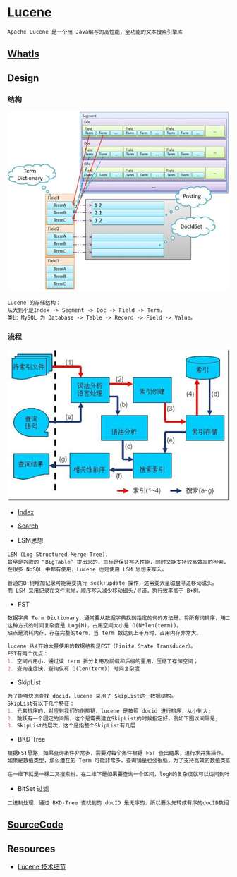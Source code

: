 # [Lucene](https://github.com/apache/lucene-solr)
```md
Apache Lucene 是一个用 Java编写的高性能，全功能的文本搜索引擎库
```
## [WhatIs](WhatIs.md)

## Design
### 结构
![](pic/se-storage.png)
```md
Lucene 的存储结构：
从大到小是Index -> Segment -> Doc -> Field -> Term，
类比 MySQL 为 Database -> Table -> Record -> Field -> Value。
```

### 流程
![](pic/lucenc-workflow.png)
* [Index](design/index.md)
* [Search](design/search.md)

* LSM思想
```md
LSM (Log Structured Merge Tree)，
最早是谷歌的 “BigTable” 提出来的，目标是保证写入性能，同时又能支持较高效率的检索，
在很多 NoSQL 中都有使用，Lucene 也是使用 LSM 思想来写入。
```
```md
普通的B+树增加记录可能需要执行 seek+update 操作，这需要大量磁盘寻道移动磁头。
而 LSM 采用记录在文件末尾，顺序写入减少移动磁头/寻道，执行效率高于 B+树。
```
* FST
```md
数据字典 Term Dictionary，通常要从数据字典找到指定的词的方法是，将所有词排序，用二分查找即可。
这种方式的时间复杂度是 Log(N)，占用空间大小是 O(N*len(term))。
缺点是消耗内存，存在完整的term，当 term 数达到上千万时，占用内存非常大。
```
```md
lucene 从4开始大量使用的数据结构是FST（Finite State Transducer）。
FST有两个优点：
1. 空间占用小，通过读 term 拆分复用及前缀和后缀的重用，压缩了存储空间；
2. 查询速度快，查询仅有 O(len(term)) 时间复杂度
```
* SkipList
```md
为了能够快速查找 docid，lucene 采用了 SkipList这一数据结构。
SkipList有以下几个特征：
1. 元素排序的，对应到我们的倒排链，lucene 是按照 docid 进行排序，从小到大;
2. 跳跃有一个固定的间隔，这个是需要建立SkipList的时候指定好，例如下图以间隔是;
3. SkipList的层次，这个是指整个SkipList有几层
```
* BKD Tree
```md
根据FST思路，如果查询条件非常多，需要对每个条件根据 FST 查出结果，进行求并集操作。
如果是数值类型，那么潜在的 Term 可能非常多，查询销量也会很低，为了支持高效的数值类或者多维度查询，引入 BKD Tree。
```
```md
在一维下就是一棵二叉搜索树，在二维下是如果要查询一个区间，logN的复杂度就可以访问到叶子节点对应的倒排链。
```
* BitSet 过滤
```md
二进制处理，通过 BKD-Tree 查找到的 docID 是无序的，所以要么先转成有序的docID数组，或者构造 BitSet，然后再与其他结果合并。
```

## [SourceCode](sc/README.md)

## Resources
* [Lucene 技术细节](https://github.com/zzboy/lucene)